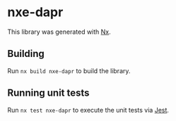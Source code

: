 # nxe-dapr

This library was generated with [Nx](https://nx.dev).

## Building

Run `nx build nxe-dapr` to build the library.

## Running unit tests

Run `nx test nxe-dapr` to execute the unit tests via [Jest](https://jestjs.io).
